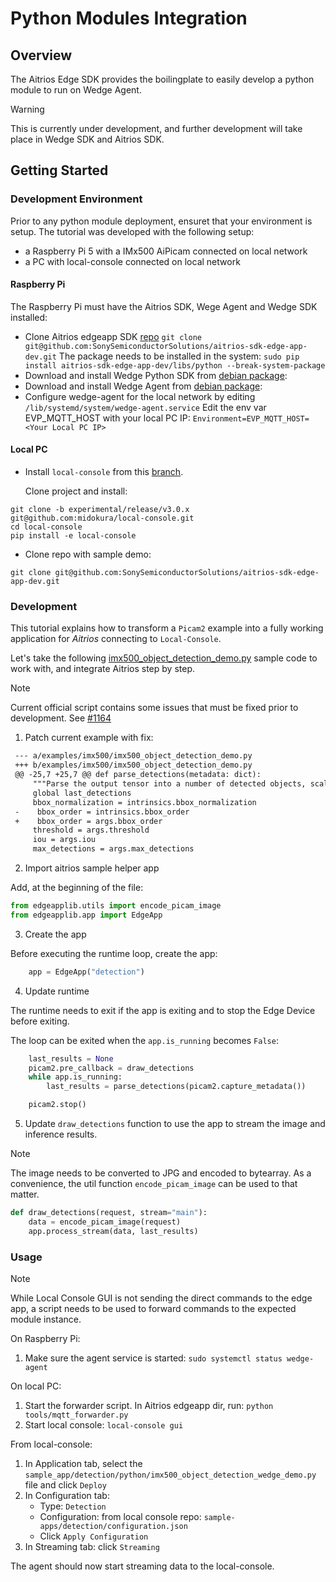 # Python Modules Integration

## Overview

The Aitrios Edge SDK provides
the boilingplate to easily develop
a python module to run on Wedge Agent.

> [!Warning]
> This is currently under development,
> and further development will take place in
> Wedge SDK and Aitrios SDK.

## Getting Started

### Development Environment

Prior to any python module deployment,
ensuret that your environment is setup.
The tutorial was developed with the following setup:

* a Raspberry Pi 5 with a IMx500 AiPicam
  connected on local network
* a PC with local-console
  connected on local network

#### Raspberry Pi

The Raspberry Pi must have
the Aitrios SDK,
Wege Agent and
Wedge SDK installed:

* Clone Aitrios edgeapp SDK [repo](https://github.com/SonySemiconductorSolutions/aitrios-sdk-edge-app-dev)
  `git clone git@github.com:SonySemiconductorSolutions/aitrios-sdk-edge-app-dev.git`
  The package needs to be installed in the system:
  `sudo pip install aitrios-sdk-edge-app-dev/libs/python --break-system-package`
* Download and install Wedge Python SDK from
  [debian package](https://github.com/midokura/wedge-agent-oss-playground/releases/download/releases%2Fv1.37.0/python3-wedge_0.2-1_arm64.deb):
* Download and install Wedge Agent from
  [debian package](https://github.com/midokura/wedge-agent-oss-playground/releases/download/releases%2Fv1.37.0/wedge-agent-1.36.0_arm64.deb):
* Configure wedge-agent for the local network by editing
  `/lib/systemd/system/wedge-agent.service`
  Edit the env var EVP_MQTT_HOST with your local PC IP:
  `Environment=EVP_MQTT_HOST=<Your Local PC IP>`

#### Local PC

* Install `local-console` from this
  [branch](https://github.com/midokura/local-console/tree/experimental/release/v3.0.x).
  
  Clone project and install:

```
git clone -b experimental/release/v3.0.x git@github.com:midokura/local-console.git
cd local-console
pip install -e local-console
```

* Clone repo with sample demo:

```
git clone git@github.com:SonySemiconductorSolutions/aitrios-sdk-edge-app-dev.git
```

### Development

This tutorial explains how to transform
a `Picam2` example into a fully working
application for *Aitrios* connecting to `Local-Console`.

Let's take the following
[imx500_object_detection_demo.py](https://github.com/raspberrypi/picamera2/blob/main/examples/imx500/imx500_object_detection_demo.py)
sample code to work with,
and integrate Aitrios step by step.

> [!Note]
> Current official script contains some issues
> that must be fixed prior to development.
> See [#1164](https://github.com/raspberrypi/picamera2/issues/1164)

1. Patch current example with fix:

```patch
 --- a/examples/imx500/imx500_object_detection_demo.py
 +++ b/examples/imx500/imx500_object_detection_demo.py
 @@ -25,7 +25,7 @@ def parse_detections(metadata: dict):
     """Parse the output tensor into a number of detected objects, scaled to the ISP output."""
     global last_detections
     bbox_normalization = intrinsics.bbox_normalization
 -    bbox_order = intrinsics.bbox_order
 +    bbox_order = args.bbox_order
     threshold = args.threshold
     iou = args.iou
     max_detections = args.max_detections
 ```

2. Import aitrios sample helper app

Add, at the beginning of the file:

```python
from edgeapplib.utils import encode_picam_image
from edgeapplib.app import EdgeApp
```

3. Create the app

Before executing the runtime loop,
create the app:

```python
    app = EdgeApp("detection")
```

4. Update runtime

The runtime needs to exit
if the app is exiting
and to stop the Edge Device before exiting.

The loop can be exited
when the `app.is_running` becomes `False`:

```python
    last_results = None
    picam2.pre_callback = draw_detections
    while app.is_running:
        last_results = parse_detections(picam2.capture_metadata())

    picam2.stop()
```

5. Update `draw_detections` function
   to use the app
   to stream the image
   and inference results.

> [!Note]
> The image needs to be converted
> to JPG and encoded to bytearray.
> As a convenience, the util function `encode_picam_image`
> can be used to that matter.

```python
def draw_detections(request, stream="main"):
    data = encode_picam_image(request)
    app.process_stream(data, last_results)
```

### Usage

> [!Note]
> While Local Console GUI
> is not sending the direct commands
> to the edge app,
> a script needs to be used
> to forward commands to the expected module instance.

On Raspberry Pi:

1. Make sure the agent service is started:
   `sudo systemctl status wedge-agent`

On local PC:

1. Start the forwarder script.
   In Aitrios edgeapp dir, run:
   `python tools/mqtt_forwarder.py`
2. Start local console:
   `local-console gui`

From local-console:

1. In Application tab, select the
   `sample_app/detection/python/imx500_object_detection_wedge_demo.py` file
   and click `Deploy`
2. In Configuration tab:
    * Type: `Detection`
    * Configuration: from local console repo:
      `sample-apps/detection/configuration.json`
    * Click `Apply Configuration`
3. In Streaming tab: click `Streaming`

The agent should now start streaming data to the local-console.
